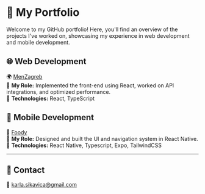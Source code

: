 # 🚀 My Portfolio  

Welcome to my GitHub portfolio! Here, you'll find an overview of the projects I've worked on, showcasing my experience in web development and mobile development.  

## 🌐 Web Development  
🌍 [MenZagreb](https://github.com/MENZG/menZg.git)  
🔹 **My Role:** Implemented the front-end using React, worked on API integrations, and optimized performance.  
🔹 **Technologies:** React, TypeScript 

## 📱 Mobile Development  
📱 [Foody](https://github.com/foody-fer/foody.git)  
🔹 **My Role:** Designed and built the UI and navigation system in React Native.
🔹 **Technologies:** React Native, Typescript, Expo, TailwindCSS  

---  

## 🎯 Contact  
📩 [karla.sikavica@gmail.com](mailto:karla.sikavica@gmail.com)  

